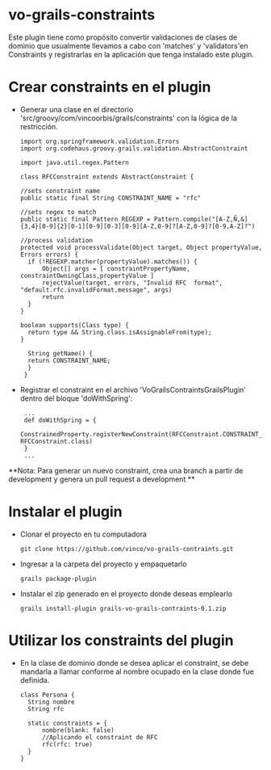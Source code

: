 vo-grails-constraints
=====================

Este plugin tiene como propósito convertir validaciones de clases de dominio que usualmente llevamos a cabo con 'matches' y 'validators'en Constraints y registrarlas en la aplicación que tenga instalado este plugin.


# Crear constraints en el plugin

* Generar una clase en el directorio 'src/groovy/com/vincoorbis/grails/constraints' con la lógica de la restricción. 
 
      import org.springframework.validation.Errors
	  import org.codehaus.groovy.grails.validation.AbstractConstraint

      import java.util.regex.Pattern

      class RFCConstraint extends AbstractConstraint {

      //sets constraint name
      public static final String CONSTRAINT_NAME = "rfc"

      //sets regex to match
      public static final Pattern REGEXP = Pattern.compile("[A-Z,Ñ,&]{3,4}[0-9]{2}[0-1][0-9][0-3][0-9][A-Z,0-9]?[A-Z,0-9]?[0-9,A-Z]?")

      //process validation
      protected void processValidate(Object target, Object propertyValue, Errors errors) {
        if (!REGEXP.matcher(propertyValue).matches()) {
            Object[] args = [ constraintPropertyName, constraintOwningClass,propertyValue ]
            rejectValue(target, errors, "Invalid RFC  format", "default.rfc.invalidFormat.message", args)
            return
        }
      }

      boolean supports(Class type) {
        return type && String.class.isAssignableFrom(type);
      }

        String getName() {
        return CONSTRAINT_NAME;
        }
       }
      

* Registrar el constraint en el archivo 'VoGrailsContraintsGrailsPlugin' dentro del bloque 'doWithSpring':

	   ...
       def doWithSpring = {
            ConstrainedProperty.registerNewConstraint(RFCConstraint.CONSTRAINT_NAME, RFCConstraint.class)
       }
       ...   
  

**Nota: Para generar un nuevo constraint, crea una branch a partir de development y genera un pull request a development **

# Instalar el plugin

* Clonar el proyecto en tu computadora

      git clone https://github.com/vinco/vo-grails-contraints.git

* Ingresar a la carpeta del proyecto y empaquetarlo

      grails package-plugin
      
* Instalar el zip generado en el proyecto donde deseas emplearlo

	  grails install-plugin grails-vo-grails-contraints-0.1.zip


# Utilizar los constraints del plugin

* En la clase de dominio donde se desea aplicar el constraint, se debe mandarla a llamar conforme al nombre ocupado en la clase donde fue definida.

      class Persona {
    	String nombre
    	String rfc

    	static constraints = {
        	nombre(blank: false)
        	//Aplicando el constraint de RFC
        	rfc(rfc: true)
   	 	}
	  }



